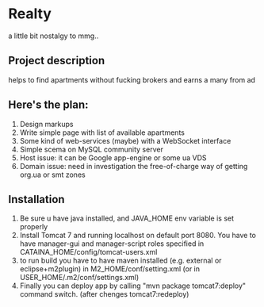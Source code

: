 <html>
<head>
<title>Realty - project description</title>
<!-- If you see it, you are on right way;) -->
</head>
<body>
	<h1>Realty</h1>
	<p>a little bit nostalgy to mmg..</p>
	<h2>Project description</h2>
	<p>helps to find apartments without fucking brokers and earns a many from ad</p>
	<h2>Here's the plan:</h2>
	<ol>
		<li>Design markups</li>
		<li>Write simple page with list of available apartments</li>
		<li>Some kind of web-services (maybe) with a WebSocket interface</li>
		<li>Simple scema on MySQL community server</li>
		<li>Host issue: it can be Google app-engine or some ua VDS</li>
		<li>Domain issue: need in investigation the free-of-charge way of getting org.ua or smt zones</li>
	</ol>
	<h2>Installation</h2>
	<ol>
		<li>Be sure u have java installed, and JAVA_HOME env variable is set properly</li>
		<li>Install Tomcat 7 and running localhost on default port 8080. You have to have manager-gui and manager-script roles specified in CATAINA_HOME/config/tomcat-users.xml</li>
		<li>to run build you have to have maven installed (e.g. external or eclipse+m2plugin) in M2_HOME/conf/setting.xml (or in USER_HOME/.m2/conf/settings.xml)</li>
		<li>Finally you can deploy app by calling "mvn package tomcat7:deploy" command switch. (after chenges tomcat7:redeploy)</li>
	</ol>
</body>
</html>